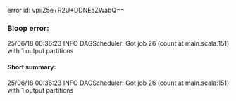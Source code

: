 error id: vpiiZ5e+R2U+DDNEaZWabQ==
### Bloop error:

25/06/18 00:36:23 INFO DAGScheduler: Got job 26 (count at main.scala:151) with 1 output partitions
#### Short summary: 

25/06/18 00:36:23 INFO DAGScheduler: Got job 26 (count at main.scala:151) with 1 output partitions